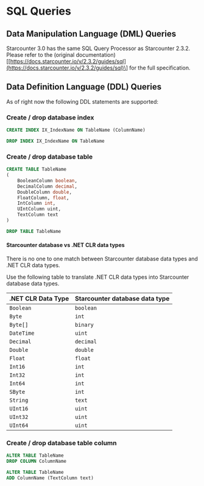 # SQL Queries

## Data Manipulation Language \(DML\) Queries

Starcounter 3.0 has the same SQL Query Processor as Starcounter 2.3.2. Please refer to the \(original documentation\)\[[https://docs.starcounter.io/v/2.3.2/guides/sql](https://docs.starcounter.io/v/2.3.2/guides/sql)\] for the full specification.

## Data Definition Language \(DDL\) Queries

As of right now the following DDL statements are supported:

### Create / drop database index

```sql
CREATE INDEX IX_IndexName ON TableName (ColumnName)
```

```sql
DROP INDEX IX_IndexName ON TableName
```

### Create / drop database table

```sql
CREATE TABLE TableName
(
    BooleanColumn boolean,
    DecimalColumn decimal,
    DoubleColumn double,
    FloatColumn, float,
    IntColumn int,
    UIntColumn uint,
    TextColumn text
)
```

```sql
DROP TABLE TableName
```

#### Starcounter database vs .NET CLR data types

There is no one to one match between Starcounter database data types and .NET CLR data types.

Use the following table to translate .NET CLR data types into Starcounter database data types.

| .NET CLR Data Type | Starcounter database data type |
| :--- | :--- |
| `Boolean` | `boolean` |
| `Byte` | `int` |
| `Byte[]` | `binary` |
| `DateTime` | `uint` |
| `Decimal` | `decimal` |
| `Double` | `double` |
| `Float` | `float` |
| `Int16` | `int` |
| `Int32` | `int` |
| `Int64` | `int` |
| `SByte` | `int` |
| `String` | `text` |
| `UInt16` | `uint` |
| `UInt32` | `uint` |
| `UInt64` | `uint` |

### Create / drop database table column

```sql
ALTER TABLE TableName
DROP COLUMN ColumnName
```

```sql
ALTER TABLE TableName
ADD ColumnName (TextColumn text)
```

